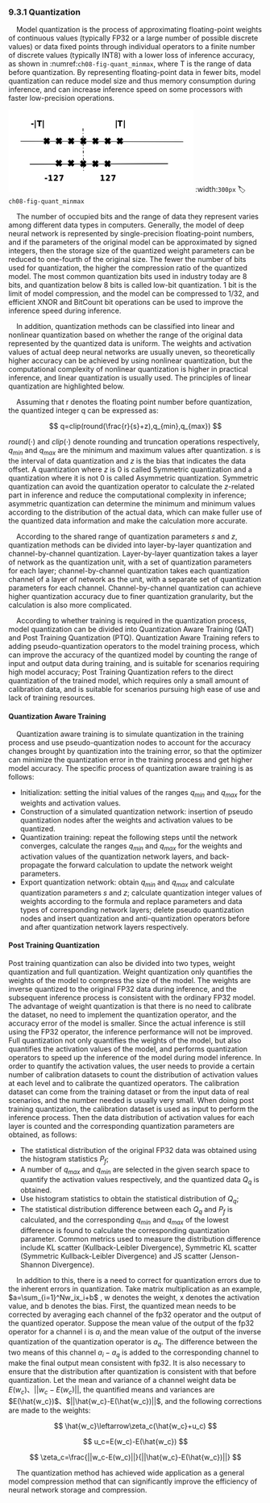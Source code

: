 ### 9.3.1 Quantization

    Model quantization is the process of approximating floating-point weights of continuous values (typically FP32 or a large number of possible discrete values) or data fixed points through individual operators to a finite number of discrete values (typically INT8) with a lower loss of inference accuracy, as shown in :numref:`ch08-fig-quant_minmax`, where T is the range of data before quantization. By representing floating-point data in fewer bits, model quantization can reduce model size and thus memory consumption during inference, and can increase inference speed on some processors with faster low-precision operations.

![量化原理](../img/ch08/quant-minmax.png)
:width:`300px`
:label:`ch08-fig-quant_minmax`

    The number of occupied bits and the range of data they represent varies among different data types in computers. Generally, the model of deep neural network is represented by single-precision floating-point numbers, and if the parameters of the original model can be approximated by signed integers, then the storage size of the quantized weight parameters can be reduced to one-fourth of the original size. The fewer the number of bits used for quantization, the higher the compression ratio of the quantized model. The most common quantization bits used in industry today are 8 bits, and quantization below 8 bits is called low-bit quantization. 1 bit is the limit of model compression, and the model can be compressed to 1/32, and efficient XNOR and BitCount bit operations can be used to improve the inference speed during inference.

    In addition, quantization methods can be classified into linear and nonlinear quantization based on whether the range of the original data represented by the quantized data is uniform. The weights and activation values of actual deep neural networks are usually uneven, so theoretically higher accuracy can be achieved by using nonlinear quantization, but the computational complexity of nonlinear quantization is higher in practical inference, and linear quantization is usually used. The principles of linear quantization are highlighted below.

    Assuming that r denotes the floating point number before quantization, the quantized integer q can be expressed as:

$$
q=clip(round(\frac{r}{s}+z),q_{min},q_{max})
$$

$round(\cdot)$ and $clip(\cdot)$ denote rounding and truncation operations respectively, $q_{min}$ and $q_{max}$ are the minimum and maximum values after quantization. $s$ is the interval of data quantization and $z$ is the bias that indicates the data offset. A quantization where $z$ is 0 is called Symmetric quantization and a quantization where it is not 0 is called Asymmetric quantization. Symmetric quantization can avoid the quantization operator to calculate the $z$-related part in inference and reduce the computational complexity in inference; asymmetric quantization can determine the minimum and minimum values according to the distribution of the actual data, which can make fuller use of the quantized data information and make the calculation more accurate.

    According to the shared range of quantization parameters $s$ and $z$, quantization methods can be divided into layer-by-layer quantization and channel-by-channel quantization. Layer-by-layer quantization takes a layer of network as the quantization unit, with a set of quantization parameters for each layer; channel-by-channel quantization takes each quantization channel of a layer of network as the unit, with a separate set of quantization parameters for each channel. Channel-by-channel quantization can achieve higher quantization accuracy due to finer quantization granularity, but the calculation is also more complicated.

    According to whether training is required in the quantization process, model quantization can be divided into Quantization Aware Training (QAT) and Post Training Quantization (PTQ). Quantization Aware Training refers to adding pseudo-quantization operators to the model training process, which can improve the accuracy of the quantized model by counting the range of input and output data during training, and is suitable for scenarios requiring high model accuracy; Post Training Quantization refers to the direct quantization of the trained model, which requires only a small amount of calibration data, and is suitable for scenarios pursuing high ease of use and lack of training resources.

#### Quantization Aware Training

    Quantization aware training is to simulate quantization in the training process and use pseudo-quantization nodes to account for the accuracy changes brought by quantization into the training error, so that the optimizer can minimize the quantization error in the training process and get higher model accuracy. The specific process of quantization aware training is as follows:

- Initialization: setting the initial values of the ranges $q_{min}$ and $q_{max}$ for the weights and activation values.
- Construction of a simulated quantization network: insertion of pseudo quantization nodes after the weights and activation values to be quantized.
- Quantization training: repeat the following steps until the network converges, calculate the ranges $q_{min}$ and $q_{max}$ for the weights and activation values of the quantization network layers, and back-propagate the forward calculation to update the network weight parameters.
- Export quantization network: obtain $q_{min}$ and $q_{max}$ and calculate quantization parameters $s$ and $z$; calculate quantization integer values of weights according to the formula and replace parameters and data types of corresponding network layers; delete pseudo quantization nodes and insert quantization and anti-quantization operators before and after quantization network layers respectively.

#### Post Training Quantization

Post training quantization can also be divided into two types, weight quantization and full quantization. Weight quantization only quantifies the weights of the model to compress the size of the model. The weights are inverse quantized to the original FP32 data during inference, and the subsequent inference process is consistent with the ordinary FP32 model. The advantage of weight quantization is that there is no need to calibrate the dataset, no need to implement the quantization operator, and the accuracy error of the model is smaller. Since the actual inference is still using the FP32 operator, the inference performance will not be improved. Full quantization not only quantifies the weights of the model, but also quantifies the activation values of the model, and performs quantization operators to speed up the inference of the model during model inference. In order to quantify the activation values, the user needs to provide a certain number of calibration datasets to count the distribution of activation values at each level and to calibrate the quantized operators. The calibration dataset can come from the training dataset or from the input data of real scenarios, and the number needed is usually very small. When doing post training quantization, the calibration dataset is used as input to perform the inference process. Then the data distribution of activation values for each layer is counted and the corresponding quantization parameters are obtained, as follows:

- The statistical distribution of the original FP32 data was obtained using the histogram statistics $P_f$;
- A number of $q_{max}$ and $q_{min}$ are selected in the given search space to quantify the activation values respectively, and the quantized data $Q_q$ is obtained.
- Use histogram statistics to obtain the statistical distribution of $Q_q$;
- The statistical distribution difference between each $Q_q$ and $P_f$ is calculated, and the corresponding $q_{min}$ and $q_{max}$ of the lowest difference is found to calculate the corresponding quantization parameter. Common metrics used to measure the distribution difference include KL scatter (Kullback-Leibler Divergence), Symmetric KL scatter (Symmetric Kullback-Leibler Divergence) and JS scatter (Jenson-Shannon Divergence).

    In addition to this, there is a need to correct for quantization errors due to the inherent errors in quantization. Take matrix multiplication as an example, $a=\sum_{i=1}^Nw_ix_i+b$ , w denotes the weight, x denotes the activation value, and b denotes the bias. First, the quantized mean needs to be corrected by averaging each channel of the fp32 operator and the output of the quantized operator. Suppose the mean value of the output of the fp32 operator for a channel i is $a_i$ and the mean value of the output of the inverse quantization of the quantization operator is $a_q$. The difference between the two means of this channel $a_i-a_q$ is added to the corresponding channel to make the final output mean consistent with fp32. It is also necessary to ensure that the distribution after quantization is consistent with that before quantization. Let the mean and variance of a channel weight data be $E(w_c)$、$||w_c-E(w_c)||$, the quantified means and variances are $E(\hat{w_c})$、$||\hat{w_c}-E(\hat{w_c})||$, and the following corrections are made to the weights:

$$
\hat{w_c}\leftarrow\zeta_c(\hat{w_c}+u_c)
$$

$$
u_c=E(w_c)-E(\hat{w_c})
$$

$$
\zeta_c=\frac{||w_c-E(w_c)||}{||\hat{w_c}-E(\hat{w_c})||}
$$

    The quantization method has achieved wide application as a general model compression method that can significantly improve the efficiency of neural network storage and compression.

